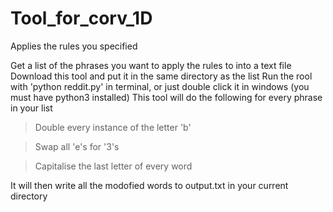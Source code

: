 # Tool_for_corv_1D
Applies the rules you specified

Get a list of the phrases you want to apply the rules to into a text file
Download this tool and put it in the same directory as the list
Run the rool with 'python reddit.py' in terminal, or just double click it in windows (you must have python3 installed)
This tool will do the following for every phrase in your list

>Double every instance of the letter 'b'

>Swap all 'e's for '3's

>Capitalise the last letter of every word

It will then write all the modofied words to output.txt in your current directory
